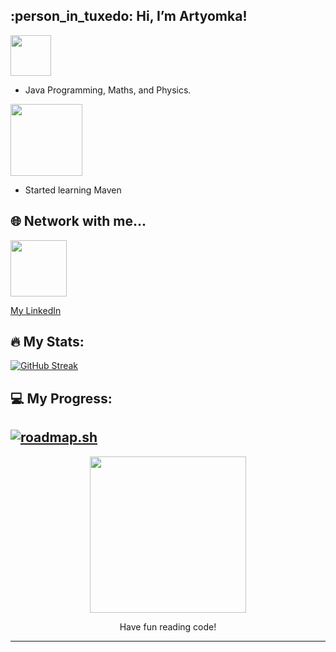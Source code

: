 <h2> :person_in_tuxedo: Hi, I’m Artyomka! </h2>

<!--- Interests Section --->
<div id="header" align="Left">
   <img src="https://img.shields.io/badge/Interests-red" width="65"/>
</div>

- Java Programming, Maths, and Physics.

<!--- Currently Learning Section --->
<div id="header" align="Left">
   <img src="https://img.shields.io/badge/Currently Learning-orange" width="115"/>
</div>

- Started learning Maven

<!--- Contacts Section --->
## :globe_with_meridians: Network with me...

<!--- LinkedIn --->
<div id="header" align="Left">
   <img src="https://img.shields.io/badge/LinkedIn-blue?logo=linkedin&logoColor=white&style=for-the-badge" width="90"/>
</div>

[My LinkedIn](https://linkedin.com/in/itsartyom/)


## :fire: My Stats:
<!--- Stats: Weekly streak and general stats --->
[![GitHub Streak](http://github-readme-streak-stats.herokuapp.com?user=itsartyomka&theme=tokyonight&date_format=M%20j%5B%2C%20Y%5D)](https://git.io/streak-stats)

## :computer: My Progress:
<!--- Stats: Weekly streak and general stats --->
[![roadmap.sh](https://api.roadmap.sh/v1-badge/wide/649fedb1d99c9d6731a4febd?variant=dark)](https://roadmap.sh)
---

<!--- Cool Gif at the end. --->
<div id="gif" align="center">
  <img src="https://media.tenor.com/uJy67OT5Qc4AAAAd/andrew-tate-tate.gif" width="250"/>
  <p>Have fun reading code!</p>
</div>

---
